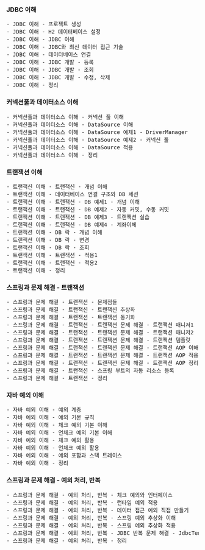 ### JDBC 이해
<pre>
- JDBC 이해 - 프로젝트 생성
- JDBC 이해 - H2 데이터베이스 설정
- JDBC 이해 - JDBC 이해
- JDBC 이해 - JDBC와 최신 데이터 접근 기술
- JDBC 이해 - 데이터베이스 연결
- JDBC 이해 - JDBC 개발 - 등록
- JDBC 이해 - JDBC 개발 - 조회
- JDBC 이해 - JDBC 개발 - 수정, 삭제
- JDBC 이해 - 정리
</pre>

### 커넥션풀과 데이터소스 이해
<pre>
- 커넥션풀과 데이터소스 이해 - 커넥션 풀 이해
- 커넥션풀과 데이터소스 이해 - DataSource 이해
- 커넥션풀과 데이터소스 이해 - DataSource 예제1 - DriverManager
- 커넥션풀과 데이터소스 이해 - DataSource 예제2 - 커넥션 풀
- 커넥션풀과 데이터소스 이해 - DataSource 적용
- 커넥션풀과 데이터소스 이해 - 정리
</pre>

### 트랜잭션 이해
<pre>
- 트랜잭션 이해 - 트랜잭션 - 개념 이해
- 트랜잭션 이해 - 데이터베이스 연결 구조와 DB 세션
- 트랜잭션 이해 - 트랜잭션 - DB 예제1 - 개념 이해
- 트랜잭션 이해 - 트랜잭션 - DB 예제2 - 자동 커밋, 수동 커밋
- 트랜잭션 이해 - 트랜잭션 - DB 예제3 - 트랜잭션 실습
- 트랜잭션 이해 - 트랜잭션 - DB 예제4 - 계좌이체
- 트랜잭션 이해 - DB 락 - 개념 이해
- 트랜잭션 이해 - DB 락 - 변경
- 트랜잭션 이해 - DB 락 - 조회
- 트랜잭션 이해 - 트랜잭션 - 적용1
- 트랜잭션 이해 - 트랜잭션 - 적용2
- 트랜잭션 이해 - 정리
</pre>

### 스프링과 문제 해결 - 트랜잭션
<pre>
- 스프링과 문제 해결 - 트랜잭션 - 문제점들
- 스프링과 문제 해결 - 트랜잭션 - 트랜잭션 추상화
- 스프링과 문제 해결 - 트랜잭션 - 트랜잭션 동기화
- 스프링과 문제 해결 - 트랜잭션 - 트랜잭션 문제 해결 - 트랜잭션 매니저1
- 스프링과 문제 해결 - 트랜잭션 - 트랜잭션 문제 해결 - 트랜잭션 매니저2
- 스프링과 문제 해결 - 트랜잭션 - 트랜잭션 문제 해결 - 트랜잭션 템플릿
- 스프링과 문제 해결 - 트랜잭션 - 트랜잭션 문제 해결 - 트랜잭션 AOP 이해
- 스프링과 문제 해결 - 트랜잭션 - 트랜잭션 문제 해결 - 트랜잭션 AOP 적용
- 스프링과 문제 해결 - 트랜잭션 - 트랜잭션 문제 해결 - 트랜잭션 AOP 정리
- 스프링과 문제 해결 - 트랜잭션 - 스프링 부트의 자동 리소스 등록
- 스프링과 문제 해결 - 트랜잭션 - 정리
</pre>

### 자바 예외 이해
<pre>
- 자바 예외 이해 - 예외 계층
- 자바 예외 이해 - 예외 기본 규칙
- 자바 예외 이해 - 체크 예외 기본 이해
- 자바 예외 이해 - 언체크 예외 기본 이해
- 자바 예외 이해 - 체크 예외 활용
- 자바 예외 이해 - 언체크 예외 활용
- 자바 예외 이해 - 예외 포함과 스택 트레이스
- 자바 예외 이해 - 정리
</pre>

### 스프링과 문제 해결 - 예외 처리, 반복
<pre>
- 스프링과 문제 해결 - 예외 처리, 반복 - 체크 예외와 인터페이스
- 스프링과 문제 해결 - 예외 처리, 반복 - 런타임 예외 적용
- 스프링과 문제 해결 - 예외 처리, 반복 - 데이터 접근 예외 직접 만들기
- 스프링과 문제 해결 - 예외 처리, 반복 - 스프링 예외 추상화 이해
- 스프링과 문제 해결 - 예외 처리, 반복 - 스프링 예외 추상화 적용
- 스프링과 문제 해결 - 예외 처리, 반복 - JDBC 반복 문제 해결 - JdbcTemplate
- 스프링과 문제 해결 - 예외 처리, 반복 - 정리
</pre>
